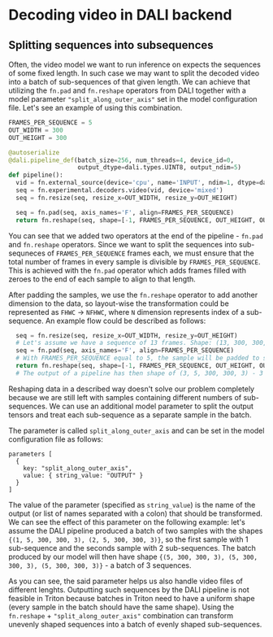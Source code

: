 # Decoding video in DALI backend

## Splitting sequences into subsequences
Often, the video model we want to run inference on expects the sequences of some fixed length. In such case we may want to split the decoded video
into a batch of sub-sequences of that given length. We can achieve that utilizing the `fn.pad` and `fn.reshape` operators from DALI together with a model parameter
`"split_along_outer_axis"` set in the model configuration file. Let's see an example of using this combination.

```python
FRAMES_PER_SEQUENCE = 5
OUT_WIDTH = 300
OUT_HEIGHT = 300

@autoserialize
@dali.pipeline_def(batch_size=256, num_threads=4, device_id=0,
                   output_dtype=dali.types.UINT8, output_ndim=5)
def pipeline():
  vid = fn.external_source(device='cpu', name='INPUT', ndim=1, dtype=dali.types.UINT8)
  seq = fn.experimental.decoders.video(vid, device='mixed')
  seq = fn.resize(seq, resize_x=OUT_WIDTH, resize_y=OUT_HEIGHT)

  seq = fn.pad(seq, axis_names='F', align=FRAMES_PER_SEQUENCE)
  return fn.reshape(seq, shape=[-1, FRAMES_PER_SEQUENCE, OUT_HEIGHT, OUT_WIDTH, 3], name='OUTPUT')
```
You can see that we added two operators at the end of the pipeline - `fn.pad` and `fn.reshape` operators. Since we want to split the sequences into sub-sequneces of `FRAMES_PER_SEQUENCE` frames each, we must ensure that the total number of frames in every sample is divisible by `FRAMES_PER_SEQUENCE`. This is achieved with the `fn.pad` operator which adds frames filled with zeroes to the end of each sample to align to that length.

After padding the samples, we use the `fn.reshape` operator to add another dimension to the data, so layout-wise the transformation could be represented as `FHWC` -> `NFHWC`, where `N` dimension represents index of a sub-sequence. An example flow could be described as follows:
```python
  seq = fn.resize(seq, resize_x=OUT_WIDTH, resize_y=OUT_HEIGHT)
  # Let's assume we have a sequence of 13 frames. Shape: (13, 300, 300, 3).
  seq = fn.pad(seq, axis_names='F', align=FRAMES_PER_SEQUENCE)
  # With FRAMES_PER_SEQUENCE equal to 5, the sample will be padded to shape (15, 300, 300, 3).
  return fn.reshape(seq, shape=[-1, FRAMES_PER_SEQUENCE, OUT_HEIGHT, OUT_WIDTH, 3], name='OUTPUT')
  # The output of a pipeline has then shape of (3, 5, 300, 300, 3) - 3 sub-sequences with 5 frames each.
```

Reshaping data in a described way doesn't solve our problem completely because we are still left with samples containing different numbers of sub-sequences. We can use an additional model parameter to split the output tensors and treat each sub-sequence as a separate sample in the batch.

The parameter is called `split_along_outer_axis` and can be set in the model configuration file as follows:

```pbtxt
parameters [
  {
    key: "split_along_outer_axis",
    value: { string_value: "OUTPUT" }
  }
]
```
The value of the parameter (specified as `string_value`) is the name of the output (or list of names separated with a colon) that should be transformed. We can see the effect of this parameter on the following example: let's assume the DALI pipeline produced a batch of two samples with the shapes `{(1, 5, 300, 300, 3), (2, 5, 300, 300, 3)}`, so the first sample with 1 sub-sequence and the seconds sample with 2 sub-sequences. The batch produced by our model will then have shape `{(5, 300, 300, 3), (5, 300, 300, 3), (5, 300, 300, 3)}` - a batch of 3 sequences.

As you can see, the said parameter helps us also handle video files of different lenghts. Outputting such sequences by the DALI pipeline is not feasible in Triton because batches in Triton need to have a uniform shape (every sample in the batch should have the same shape). Using the `fn.reshape` + `"split_along_outer_axis"` combination can transform unevenly shaped sequences into a batch of evenly shaped sub-sequences.
